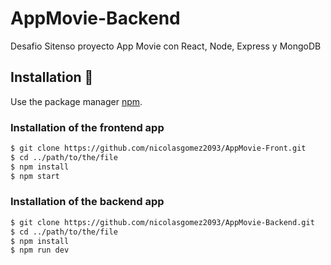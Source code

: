 # AppMovie-Backend
Desafio Sitenso proyecto App Movie con React, Node, Express y MongoDB

## Installation :wrench:

Use the package manager [npm](https://www.npmjs.com/).

### Installation of the frontend app

```bash
$ git clone https://github.com/nicolasgomez2093/AppMovie-Front.git
$ cd ../path/to/the/file
$ npm install
$ npm start

```

### Installation of the backend app

```bash
$ git clone https://github.com/nicolasgomez2093/AppMovie-Backend.git
$ cd ../path/to/the/file
$ npm install
$ npm run dev
